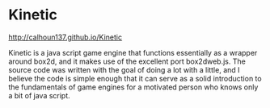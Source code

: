 Kinetic
=============

http://calhoun137.github.io/Kinetic

Kinetic is a java script game engine that functions essentially as a wrapper around box2d, and it makes use of the excellent port box2dweb.js.  The source code was written with the goal of doing a lot with a little, and I believe the code is simple enough that it can serve as a solid introduction to the fundamentals of game engines for a motivated person who knows only a bit of java script.
